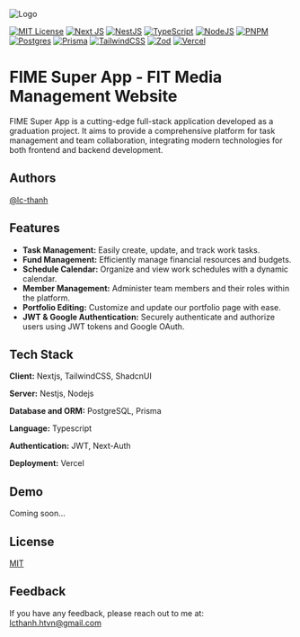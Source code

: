 
![Logo](https://fime.edu.vn/assets/images/logos/logo-two.png)



[![MIT License](https://img.shields.io/badge/License-MIT-green.svg?style=for-the-badge)](https://github.com/lc-thanh/FIME_Super_App/blob/main/LICENSE)
[![Next JS](https://img.shields.io/badge/Next-black?style=for-the-badge&logo=next.js&logoColor=white)](https://nextjs.org/)
[![NestJS](https://img.shields.io/badge/nestjs-%23E0234E.svg?style=for-the-badge&logo=nestjs&logoColor=white)](https://nestjs.com/)
[![TypeScript](https://img.shields.io/badge/typescript-%23007ACC.svg?style=for-the-badge&logo=typescript&logoColor=white)](https://www.typescriptlang.org/)
[![NodeJS](https://img.shields.io/badge/node.js-6DA55F?style=for-the-badge&logo=node.js&logoColor=white)](https://nodejs.org/en)
[![PNPM](https://img.shields.io/badge/pnpm-%234a4a4a.svg?style=for-the-badge&logo=pnpm&logoColor=f69220)](https://pnpm.io/)
[![Postgres](https://img.shields.io/badge/postgres-%23316192.svg?style=for-the-badge&logo=postgresql&logoColor=white)](https://www.postgresql.org/)
[![Prisma](https://img.shields.io/badge/Prisma-3982CE?style=for-the-badge&logo=Prisma&logoColor=white)](https://www.prisma.io/)
[![TailwindCSS](https://img.shields.io/badge/tailwindcss-%2338B2AC.svg?style=for-the-badge&logo=tailwind-css&logoColor=white)](https://tailwindcss.com/)
[![Zod](https://img.shields.io/badge/zod-%233068b7.svg?style=for-the-badge&logo=zod&logoColor=white)](https://zod.dev/)
[![Vercel](https://img.shields.io/badge/vercel-%23000000.svg?style=for-the-badge&logo=vercel&logoColor=white)](https://vercel.com/)

# FIME Super App - FIT Media Management Website

FIME Super App is a cutting-edge full-stack application developed as a graduation project. It aims to provide a comprehensive platform for task management and team collaboration, integrating modern technologies for both frontend and backend development.


## Authors

[@lc-thanh](https://github.com/lc-thanh)


## Features

- **Task Management:** Easily create, update, and track work tasks.
- **Fund Management:** Efficiently manage financial resources and budgets.
- **Schedule Calendar:** Organize and view work schedules with a dynamic calendar.
- **Member Management:** Administer team members and their roles within the platform.
- **Portfolio Editing:** Customize and update our portfolio page with ease.
- **JWT & Google Authentication:** Securely authenticate and authorize users using JWT tokens and Google OAuth.


## Tech Stack

**Client:** Nextjs, TailwindCSS, ShadcnUI

**Server:** Nestjs, Nodejs

**Database and ORM:** PostgreSQL, Prisma

**Language:** Typescript

**Authentication:** JWT, Next-Auth

**Deployment:** Vercel

## Demo

Coming soon...


## License

[MIT](https://choosealicense.com/licenses/mit/)


## Feedback

If you have any feedback, please reach out to me at: lcthanh.htvn@gmail.com

